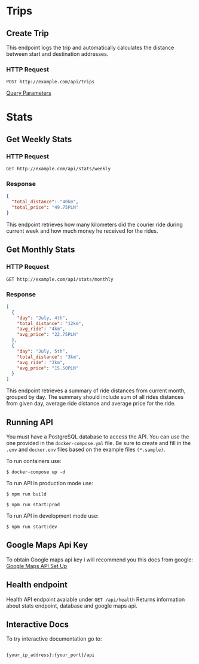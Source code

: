 # Trips

## Create Trip

This endpoint logs the trip and automatically calculates the distance between start and destination addresses.

### HTTP Request

`POST http://example.com/api/trips`

[Query Parameters](https://elpassion.notion.site/df486f89e08b4452b9ab1f3861f850d0)

# Stats

## Get Weekly Stats

### HTTP Request

`GET http://example.com/api/stats/weekly`

### Response

```json
{
  "total_distance": "40km",
  "total_price": "49.75PLN"
}
```

This endpoint retrieves how many kilometers did the courier ride during current week and how much money he received for the rides.

## Get Monthly Stats

### HTTP Request

`GET http://example.com/api/stats/monthly`

### Response

```json
[
  {
    "day": "July, 4th",
    "total_distance": "12km",
    "avg_ride": "4km",
    "avg_price": "22.75PLN"
  },
  {
    "day": "July, 5th",
    "total_distance": "3km",
    "avg_ride": "3km",
    "avg_price": "15.50PLN"
  }
]
```

This endpoint retrieves a summary of ride distances from current month, grouped by day. The
summary should include sum of all rides distances from given day, average
ride distance and average price for the ride.

## Running API

You must have a PostgreSQL database to access the API. You can use the one provided in the `docker-compose.yml` file. Be sure to create and fill in the `.env` and `docker.env` files based on the example files `(*.sample)`.

To run containers use:

```
$ docker-compose up -d
```

To run API in production mode use:

```
$ npm run build
```

```
$ npm run start:prod
```

To run API in development mode use:

```
$ npm run start:dev
```

## Google Maps Api Key

To obtain Google maps api key i will recommend you this docs from google: [Google Maps API Set Up](https://developers.google.com/maps/documentation/javascript/cloud-setup)

## Health endpoint

Health API endpoint avaiable under `GET /api/health`
Returns information about stats endpoint, database and google maps api.

## Interactive Docs

To try interactive documentation go to:

```

{your_ip_address}:{your_port}/api

```
